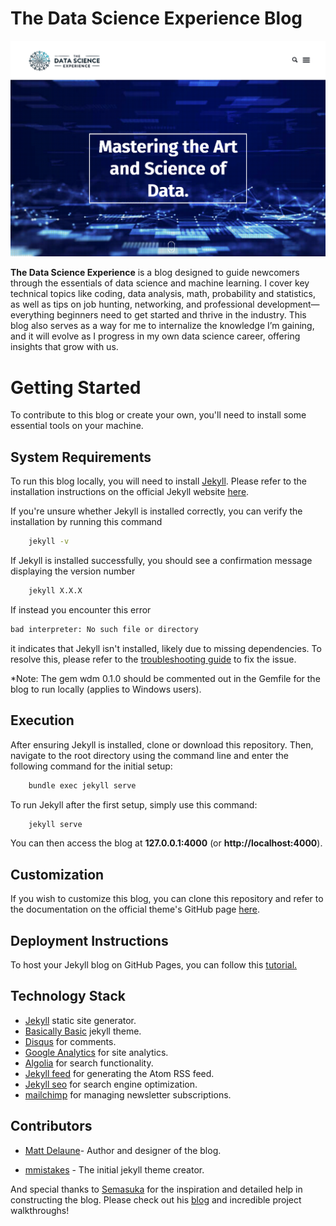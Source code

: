 # The Data Science Experience Blog

![blog landing page](assets/post_cont_image/blog_screenshot.png)

**The Data Science Experience** is a blog designed to guide newcomers through the essentials of data science and machine learning. I cover key technical topics like coding, data analysis, math, probability and statistics, as well as tips on job hunting, networking, and professional development—everything beginners need to get started and thrive in the industry. This blog also serves as a way for me to internalize the knowledge I’m gaining, and it will evolve as I progress in my own data science career, offering insights that grow with us.

# Getting Started

To contribute to this blog or create your own, you'll need to install some essential tools on your machine.

## System Requirements

To run this blog locally, you will need to install [Jekyll](https://jekyllrb.com). Please refer to the installation instructions on the official Jekyll website [here](https://jekyllrb.com/docs/installation/).

If you're unsure whether Jekyll is installed correctly, you can verify the installation by running this command

```bash
    jekyll -v
```

If Jekyll is installed successfully, you should see a confirmation message displaying the version number

```bash
    jekyll X.X.X
```

If instead you encounter this error

```bash
bad interpreter: No such file or directory
```

 it indicates that Jekyll isn't installed, likely due to missing dependencies. To resolve this, please refer to the [troubleshooting guide](https://jekyllrb.com/docs/troubleshooting/#installation-problems) to fix the issue.

*Note: The gem wdm 0.1.0 should be commented out in the Gemfile for the blog to run locally (applies to Windows users).

## Execution

After ensuring Jekyll is installed, clone or download this repository. Then, navigate to the root directory using the command line and enter the following command for the initial setup:

```bash
    bundle exec jekyll serve
```

To run Jekyll after the first setup, simply use this command:

```bash
    jekyll serve
```

You can then access the blog at **127.0.0.1:4000** (or **http://localhost:4000**).

## Customization

If you wish to customize this blog, you can clone this repository and refer to the documentation on the official theme's GitHub page [here](https://github.com/mmistakes/jekyll-theme-basically-basic).

## Deployment Instructions

To host your Jekyll blog on GitHub Pages, you can follow this [tutorial.](https://www.youtube.com/watch?v=fqFjuX4VZmU)

## Technology Stack

* [Jekyll](https://jekyllrb.com) static site generator.
* [Basically Basic](https://github.com/mmistakes/jekyll-theme-basically-basic) jekyll theme.
* [Disqus](https://disqus.com) for comments.
* [Google Analytics](https://analytics.google.com/analytics/web) for site analytics.
* [Algolia](https://www.algolia.com) for search functionality.
* [Jekyll feed](https://github.com/jekyll/jekyll-feed) for generating the Atom RSS feed.
* [Jekyll seo](https://github.com/jekyll/jekyll-seo-tag) for search engine optimization.
* [mailchimp](https://mailchimp.com) for managing newsletter subscriptions.

## Contributors

* [Matt Delaune](https://github.com/mattdelaune)- Author and designer of the blog.

* [mmistakes](https://github.com/mmistakes) - The initial jekyll theme creator.

And special thanks to [Semasuka](https://github.com/semasuka) for the inspiration and detailed help in constructing the blog. Please check out his [blog](https://semasuka.github.io/blog/) and incredible project walkthroughs!
